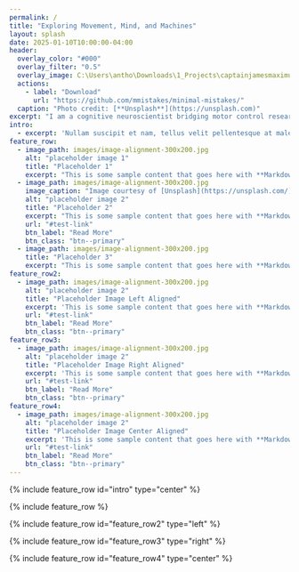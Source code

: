 ```yaml
---
permalink: /
title: "Exploring Movement, Mind, and Machines"
layout: splash
date: 2025-01-10T10:00:00-04:00
header:
  overlay_color: "#000"
  overlay_filter: "0.5"
  overlay_image: C:\Users\antho\Downloads\1_Projects\captainjamesmaximus.github.io\images\lab\tms_lab.JPG
  actions:
    - label: "Download"
      url: "https://github.com/mmistakes/minimal-mistakes/"
  caption: "Photo credit: [**Unsplash**](https://unsplash.com)"
excerpt: "I am a cognitive neuroscientist bridging motor control research and computational innovation."
intro: 
  - excerpt: 'Nullam suscipit et nam, tellus velit pellentesque at malesuada, enim eaque. Quis nulla, netus tempor in diam gravida tincidunt, *proin faucibus* voluptate felis id sollicitudin. Centered with `type="center"`'
feature_row:
  - image_path: images/image-alignment-300x200.jpg
    alt: "placeholder image 1"
    title: "Placeholder 1"
    excerpt: "This is some sample content that goes here with **Markdown** formatting."
  - image_path: images/image-alignment-300x200.jpg
    image_caption: "Image courtesy of [Unsplash](https://unsplash.com/)"
    alt: "placeholder image 2"
    title: "Placeholder 2"
    excerpt: "This is some sample content that goes here with **Markdown** formatting."
    url: "#test-link"
    btn_label: "Read More"
    btn_class: "btn--primary"
  - image_path: images/image-alignment-300x200.jpg
    title: "Placeholder 3"
    excerpt: "This is some sample content that goes here with **Markdown** formatting."
feature_row2:
  - image_path: images/image-alignment-300x200.jpg
    alt: "placeholder image 2"
    title: "Placeholder Image Left Aligned"
    excerpt: 'This is some sample content that goes here with **Markdown** formatting. Left aligned with `type="left"`'
    url: "#test-link"
    btn_label: "Read More"
    btn_class: "btn--primary"
feature_row3:
  - image_path: images/image-alignment-300x200.jpg
    alt: "placeholder image 2"
    title: "Placeholder Image Right Aligned"
    excerpt: 'This is some sample content that goes here with **Markdown** formatting. Right aligned with `type="right"`'
    url: "#test-link"
    btn_label: "Read More"
    btn_class: "btn--primary"
feature_row4:
  - image_path: images/image-alignment-300x200.jpg
    alt: "placeholder image 2"
    title: "Placeholder Image Center Aligned"
    excerpt: 'This is some sample content that goes here with **Markdown** formatting. Centered with `type="center"`'
    url: "#test-link"
    btn_label: "Read More"
    btn_class: "btn--primary"
---
```

{% include feature_row id="intro" type="center" %}

{% include feature_row %}

{% include feature_row id="feature_row2" type="left" %}

{% include feature_row id="feature_row3" type="right" %}

{% include feature_row id="feature_row4" type="center" %}

<!-- ---
permalink: /
title: "Welcome to My Page"
author_profile: true
layout: splash
# header:
#   image: "images\profile.png" # Path to your hero image
#   caption: "Exploring Movement, Mind, and Machines"
#   excerpt: "I am a cognitive neuroscientist bridging motor control research and computational innovation."
redirect_from: 
  - /md/
  - /markdown.html
--- -->




<!-- <img src='/images/lab/tms_lab.JPG'> 

"Exploring Movement, Mind, and Machines" -->




